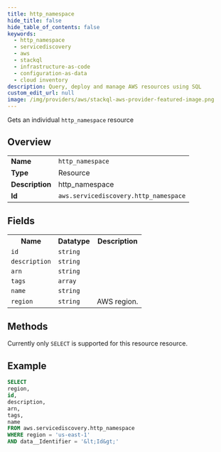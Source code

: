 ```yaml
---
title: http_namespace
hide_title: false
hide_table_of_contents: false
keywords:
  - http_namespace
  - servicediscovery
  - aws
  - stackql
  - infrastructure-as-code
  - configuration-as-data
  - cloud inventory
description: Query, deploy and manage AWS resources using SQL
custom_edit_url: null
image: /img/providers/aws/stackql-aws-provider-featured-image.png
---
```

Gets an individual <code>http_namespace</code> resource

## Overview
<table><tbody>
<tr><td><b>Name</b></td><td><code>http_namespace</code></td></tr>
<tr><td><b>Type</b></td><td>Resource</td></tr>
<tr><td><b>Description</b></td><td>http_namespace</td></tr>
<tr><td><b>Id</b></td><td><code>aws.servicediscovery.http_namespace</code></td></tr>
</tbody></table>

## Fields
<table><tbody>
<tr><th>Name</th><th>Datatype</th><th>Description</th></tr>
<tr><td><code>id</code></td><td><code>string</code></td><td></td></tr>
<tr><td><code>description</code></td><td><code>string</code></td><td></td></tr>
<tr><td><code>arn</code></td><td><code>string</code></td><td></td></tr>
<tr><td><code>tags</code></td><td><code>array</code></td><td></td></tr>
<tr><td><code>name</code></td><td><code>string</code></td><td></td></tr>
<tr><td><code>region</code></td><td><code>string</code></td><td>AWS region.</td></tr>

</tbody></table>

## Methods
Currently only <code>SELECT</code> is supported for this resource resource.





## Example
```sql
SELECT
region,
id,
description,
arn,
tags,
name
FROM aws.servicediscovery.http_namespace
WHERE region = 'us-east-1'
AND data__Identifier = '&lt;Id&gt;'
```

